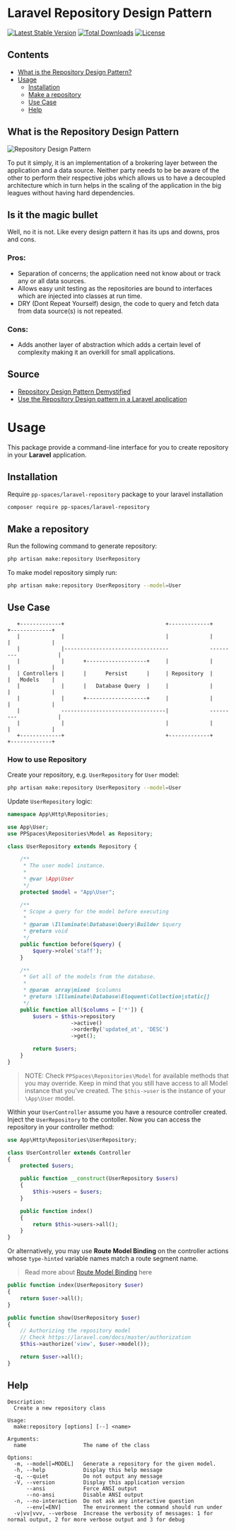 # Laravel Repository Design Pattern

[![Latest Stable Version](https://poser.pugx.org/pp-spaces/laravel-repository/v/stable)](https://packagist.org/packages/pp-spaces/laravel-repository)
[![Total Downloads](https://poser.pugx.org/pp-spaces/laravel-repository/downloads)](https://packagist.org/packages/pp-spaces/laravel-repository)
[![License](https://poser.pugx.org/pp-spaces/laravel-repository/license)](https://packagist.org/packages/pp-spaces/laravel-repository)

## Contents

- [What is the Repository Design Pattern?](#what-is-the-repository-design-pattern)
- [Usage](#usage)
  - [Installation](#installation)
  - [Make a repository](#make-a-repository)
  - [Use Case](#use-case)
  - [Help](#help)

## What is the Repository Design Pattern

![Repository Design Pattern](assets/repository_pattern.png)

To put it simply, it is an implementation of a brokering layer between the application and a data source. Neither party needs to be be aware of the other to perform their respective jobs which allows us to have a decoupled architecture which in turn helps in the scaling of the application in the big leagues without having hard dependencies.

## Is it the magic bullet

Well, no it is not. Like every design pattern it has its ups and downs, pros and cons.

### Pros:

- Separation of concerns; the application need not know about or track any or all data sources.
- Allows easy unit testing as the repositories are bound to interfaces which are injected into classes at run time.
- DRY (Dont Repeat Yourself) design, the code to query and fetch data from data source(s) is not repeated.

### Cons:

- Adds another layer of abstraction which adds a certain level of complexity making it an overkill for small applications.

## Source

- [Repository Design Pattern Demystified](https://www.sitepoint.com/repository-design-pattern-demystified/)
- [Use the Repository Design pattern in a Laravel application](https://medium.com/employbl/use-the-repository-design-pattern-in-a-laravel-application-13f0b46a3dce)

# Usage

This package provide a command-line interface for you to create repository in your **Laravel** application.

## Installation

Require `pp-spaces/laravel-repository` package to your laravel installation

```sh
composer require pp-spaces/laravel-repository
```

## Make a repository

Run the following command to generate repository:

```sh
php artisan make:repository UserRepository
```

To make model repository simply run:

```sh
php artisan make:repository UserRepository --model=User
```

## Use Case

```
   +-------------+                                +-------------+       +-------------+
   |             |                                |             |       |             |
   |             |---------------------------------             ---------             |
   |             |      +-------------------+     |             |       |             |
   | Controllers |      |      Persist      |     | Repository  |       |   Models    |
   |             |      |   Database Query  |     |             |       |             |
   |             |      +-------------------+     |             |       |             |
   |             ---------------------------------|             ---------             |
   |             |                                |             |       |             |
   +-------------+                                +-------------+       +-------------+
```

### How to use Repository

Create your repository, e.g. `UserRepository` for `User` model:

```sh
php artisan make:repository UserRepository --model=User
```

Update `UserRepository` logic:

```php
namespace App\Http\Repositories;

use App\User;
use PPSpaces\Repositories\Model as Repository;

class UserRepository extends Repository {

    /**
     * The user model instance.
     *
     * @var \App\User
     */
    protected $model = "App\User";

    /**
     * Scope a query for the model before executing
     *
     * @param \Illuminate\Database\Query\Builder $query
     * @return void
     */
    public function before($query) {
        $query->role('staff');
    }

    /**
     * Get all of the models from the database.
     *
     * @param  array|mixed  $columns
     * @return \Illuminate\Database\Eloquent\Collection|static[]
     */
    public function all($columns = ['*']) {
        $users = $this->repository
                    ->active()
                    ->orderBy('updated_at', 'DESC')
                    ->get();

        return $users;
    }
}
```

> NOTE: Check `PPSpaces\Repositories\Model` for available methods that you may override. Keep in mind that you still have access to all Model instance that you've created. The `$this->user` is the instance of your `\App\User` model.

Within your `UserController` assume you have a resource controller created. Inject the `UserRepository` to the contoller. Now you can access the repository in your controller method:

```php
use App\Http\Repositories\UserRepository;

class UserController extends Controller
{
    protected $users;

    public function __construct(UserRepository $users)
    {
        $this->users = $users;
    }

    public function index()
    {
        return $this->users->all();
    }
}
```

Or alternatively, you may use **Route Model Binding** on the controller actions whose `type-hinted` variable names match a route segment name.

> Read more about [Route Model Binding](https://laravel.com/docs/master/routing#route-model-binding) here

```php
public function index(UserRepository $user)
{
    return $user->all();
}

public function show(UserRepository $user)
{
    // Authorizing the repository model
    // Check https://laravel.com/docs/master/authorization
    $this->authorize('view', $user->model());

    return $user->all();
}
```

## Help

```
Description:
  Create a new repository class

Usage:
  make:repository [options] [--] <name>

Arguments:
  name                  The name of the class

Options:
  -m, --model[=MODEL]   Generate a repository for the given model.
  -h, --help            Display this help message
  -q, --quiet           Do not output any message
  -V, --version         Display this application version
      --ansi            Force ANSI output
      --no-ansi         Disable ANSI output
  -n, --no-interaction  Do not ask any interactive question
      --env[=ENV]       The environment the command should run under
  -v|vv|vvv, --verbose  Increase the verbosity of messages: 1 for normal output, 2 for more verbose output and 3 for debug
```
